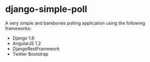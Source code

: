 django-simple-poll
==================

A very simple and barebones polling application using the following frameworks:
* Django 1.6
* AngularJS 1.2
* DjangoRestFramework
* Twitter Bootstrap

